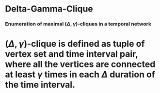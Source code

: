 # Delta-Gamma-Clique

### Enumeration of maximal $(\Delta, \gamma)$-cliques in a temporal network


# $(\Delta, \gamma)$-clique is defined as tuple of vertex set and time interval pair, where all the vertices are connected at least $\gamma$ times in each $\Delta$ duration of the time interval.



